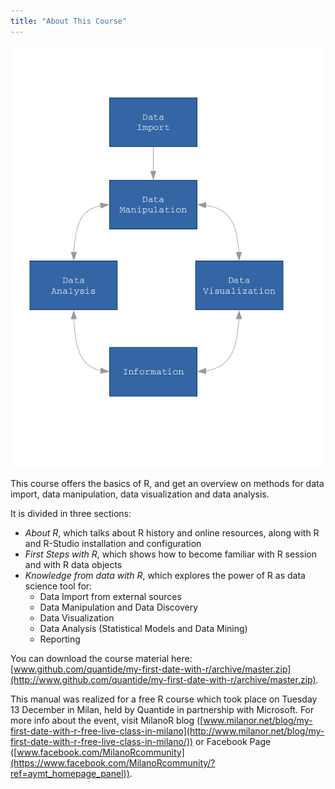 ```yaml
---
title: "About This Course"
---
```



![](images/flow.png) 


This course offers the basics of R, and get an overview on methods for data import, data manipulation, data visualization and data analysis.

It is divided in three sections:

* _About R_, which talks about R history and online resources, along with R and R-Studio installation and configuration
* _First Steps with R_, which shows how to become familiar with R session and with R data objects
* _Knowledge from data with R_, which explores the power of R as data science tool for:
    - Data Import from external sources
    - Data Manipulation and Data Discovery 
    - Data Visualization
    - Data Analysis (Statistical Models and Data Mining)
    - Reporting

You can download the course material here: [www.github.com/quantide/my-first-date-with-r/archive/master.zip](http://www.github.com/quantide/my-first-date-with-r/archive/master.zip).

This manual was realized for a free R course which took place on Tuesday 13 December in Milan,
held by Quantide in partnership with Microsoft. For more info about the event, visit MilanoR blog ([www.milanor.net/blog/my-first-date-with-r-free-live-class-in-milano](http://www.milanor.net/blog/my-first-date-with-r-free-live-class-in-milano/)) or Facebook Page
([www.facebook.com/MilanoRcommunity](https://www.facebook.com/MilanoRcommunity/?ref=aymt_homepage_panel)).


